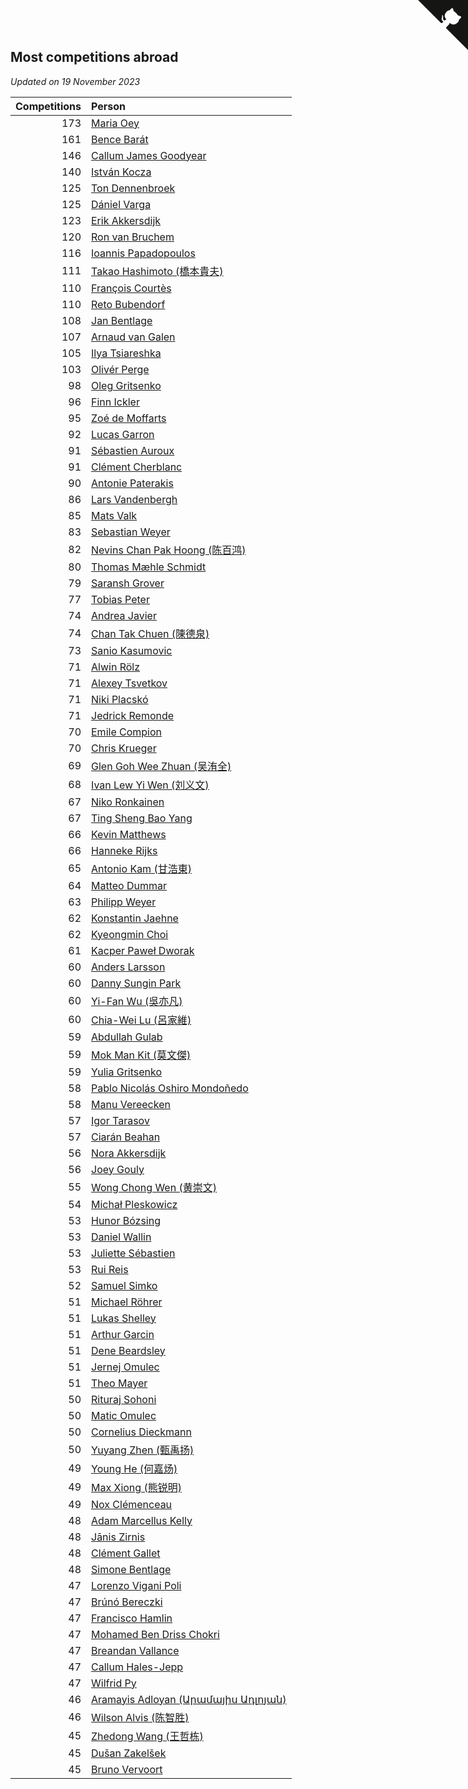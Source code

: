 ## Most competitions abroad

*Updated on 19 November 2023*

| Competitions | Person |
| ---: | :--- |
| 173 | [Maria Oey](https://www.worldcubeassociation.org/persons/2007OEYM01) |
| 161 | [Bence Barát](https://www.worldcubeassociation.org/persons/2008BARA01) |
| 146 | [Callum James Goodyear](https://www.worldcubeassociation.org/persons/2012GOOD02) |
| 140 | [István Kocza](https://www.worldcubeassociation.org/persons/2005KOCZ01) |
| 125 | [Ton Dennenbroek](https://www.worldcubeassociation.org/persons/2003DENN01) |
| 125 | [Dániel Varga](https://www.worldcubeassociation.org/persons/2008VARG01) |
| 123 | [Erik Akkersdijk](https://www.worldcubeassociation.org/persons/2005AKKE01) |
| 120 | [Ron van Bruchem](https://www.worldcubeassociation.org/persons/2003BRUC01) |
| 116 | [Ioannis Papadopoulos](https://www.worldcubeassociation.org/persons/2013PAPA01) |
| 111 | [Takao Hashimoto (橋本貴夫)](https://www.worldcubeassociation.org/persons/2007HASH01) |
| 110 | [François Courtès](https://www.worldcubeassociation.org/persons/2008COUR01) |
| 110 | [Reto Bubendorf](https://www.worldcubeassociation.org/persons/2012BUBE01) |
| 108 | [Jan Bentlage](https://www.worldcubeassociation.org/persons/2010BENT01) |
| 107 | [Arnaud van Galen](https://www.worldcubeassociation.org/persons/2006GALE01) |
| 105 | [Ilya Tsiareshka](https://www.worldcubeassociation.org/persons/2012TERE01) |
| 103 | [Olivér Perge](https://www.worldcubeassociation.org/persons/2007PERG01) |
| 98 | [Oleg Gritsenko](https://www.worldcubeassociation.org/persons/2011GRIT01) |
| 96 | [Finn Ickler](https://www.worldcubeassociation.org/persons/2012ICKL01) |
| 95 | [Zoé de Moffarts](https://www.worldcubeassociation.org/persons/2010MOFF02) |
| 92 | [Lucas Garron](https://www.worldcubeassociation.org/persons/2006GARR01) |
| 91 | [Sébastien Auroux](https://www.worldcubeassociation.org/persons/2008AURO01) |
| 91 | [Clément Cherblanc](https://www.worldcubeassociation.org/persons/2014CHER05) |
| 90 | [Antonie Paterakis](https://www.worldcubeassociation.org/persons/2012PATE01) |
| 86 | [Lars Vandenbergh](https://www.worldcubeassociation.org/persons/2003VAND01) |
| 85 | [Mats Valk](https://www.worldcubeassociation.org/persons/2007VALK01) |
| 83 | [Sebastian Weyer](https://www.worldcubeassociation.org/persons/2010WEYE02) |
| 82 | [Nevins Chan Pak Hoong (陈百鸿)](https://www.worldcubeassociation.org/persons/2010CHAN20) |
| 80 | [Thomas Mæhle Schmidt](https://www.worldcubeassociation.org/persons/2013SCHM02) |
| 79 | [Saransh Grover](https://www.worldcubeassociation.org/persons/2014GROV01) |
| 77 | [Tobias Peter](https://www.worldcubeassociation.org/persons/2014PETE03) |
| 74 | [Andrea Javier](https://www.worldcubeassociation.org/persons/2010JAVI01) |
| 74 | [Chan Tak Chuen (陳德泉)](https://www.worldcubeassociation.org/persons/2007CHUE01) |
| 73 | [Sanio Kasumovic](https://www.worldcubeassociation.org/persons/2009KASU01) |
| 71 | [Alwin Rölz](https://www.worldcubeassociation.org/persons/2016ROLZ01) |
| 71 | [Alexey Tsvetkov](https://www.worldcubeassociation.org/persons/2017TSVE02) |
| 71 | [Niki Placskó](https://www.worldcubeassociation.org/persons/2008PLAC01) |
| 71 | [Jedrick Remonde](https://www.worldcubeassociation.org/persons/2008REMO01) |
| 70 | [Emile Compion](https://www.worldcubeassociation.org/persons/2007COMP01) |
| 70 | [Chris Krueger](https://www.worldcubeassociation.org/persons/2006KRUE01) |
| 69 | [Glen Goh Wee Zhuan (吴洧全)](https://www.worldcubeassociation.org/persons/2015ZHUA01) |
| 68 | [Ivan Lew Yi Wen (刘义文)](https://www.worldcubeassociation.org/persons/2012WENI01) |
| 67 | [Niko Ronkainen](https://www.worldcubeassociation.org/persons/2010RONK01) |
| 67 | [Ting Sheng Bao Yang](https://www.worldcubeassociation.org/persons/2008BAOY01) |
| 66 | [Kevin Matthews](https://www.worldcubeassociation.org/persons/2010MATT02) |
| 66 | [Hanneke Rijks](https://www.worldcubeassociation.org/persons/2008RIJK01) |
| 65 | [Antonio Kam (甘浩東)](https://www.worldcubeassociation.org/persons/2017TUNG13) |
| 64 | [Matteo Dummar](https://www.worldcubeassociation.org/persons/2017DUMM01) |
| 63 | [Philipp Weyer](https://www.worldcubeassociation.org/persons/2010WEYE01) |
| 62 | [Konstantin Jaehne](https://www.worldcubeassociation.org/persons/2015JAEH01) |
| 62 | [Kyeongmin Choi](https://www.worldcubeassociation.org/persons/2017CHOI07) |
| 61 | [Kacper Paweł Dworak](https://www.worldcubeassociation.org/persons/2020DWOR01) |
| 60 | [Anders Larsson](https://www.worldcubeassociation.org/persons/2003LARS01) |
| 60 | [Danny Sungin Park](https://www.worldcubeassociation.org/persons/2015PARK13) |
| 60 | [Yi-Fan Wu (吳亦凡)](https://www.worldcubeassociation.org/persons/2010WUIF01) |
| 60 | [Chia-Wei Lu (呂家維)](https://www.worldcubeassociation.org/persons/2007LUCH01) |
| 59 | [Abdullah Gulab](https://www.worldcubeassociation.org/persons/2014GULA02) |
| 59 | [Mok Man Kit (莫文傑)](https://www.worldcubeassociation.org/persons/2009KITM01) |
| 59 | [Yulia Gritsenko](https://www.worldcubeassociation.org/persons/2012SIDO01) |
| 58 | [Pablo Nicolás Oshiro Mondoñedo](https://www.worldcubeassociation.org/persons/2010MOND01) |
| 58 | [Manu Vereecken](https://www.worldcubeassociation.org/persons/2010VERE01) |
| 57 | [Igor Tarasov](https://www.worldcubeassociation.org/persons/2016TARA04) |
| 57 | [Ciarán Beahan](https://www.worldcubeassociation.org/persons/2012BEAH01) |
| 56 | [Nora Akkersdijk](https://www.worldcubeassociation.org/persons/2009CHRI03) |
| 56 | [Joey Gouly](https://www.worldcubeassociation.org/persons/2007GOUL01) |
| 55 | [Wong Chong Wen (黄崇文)](https://www.worldcubeassociation.org/persons/2014WENW01) |
| 54 | [Michał Pleskowicz](https://www.worldcubeassociation.org/persons/2009PLES01) |
| 53 | [Hunor Bózsing](https://www.worldcubeassociation.org/persons/2009BOZS01) |
| 53 | [Daniel Wallin](https://www.worldcubeassociation.org/persons/2013WALL03) |
| 53 | [Juliette Sébastien](https://www.worldcubeassociation.org/persons/2014SEBA01) |
| 53 | [Rui Reis](https://www.worldcubeassociation.org/persons/2015REIS02) |
| 52 | [Samuel Simko](https://www.worldcubeassociation.org/persons/2016SIMK01) |
| 51 | [Michael Röhrer](https://www.worldcubeassociation.org/persons/2009ROHR01) |
| 51 | [Lukas Shelley](https://www.worldcubeassociation.org/persons/2016SHEL03) |
| 51 | [Arthur Garcin](https://www.worldcubeassociation.org/persons/2014GARC27) |
| 51 | [Dene Beardsley](https://www.worldcubeassociation.org/persons/2009BEAR01) |
| 51 | [Jernej Omulec](https://www.worldcubeassociation.org/persons/2010OMUL01) |
| 51 | [Theo Mayer](https://www.worldcubeassociation.org/persons/2012MAYE01) |
| 50 | [Rituraj Sohoni](https://www.worldcubeassociation.org/persons/2012SOHO01) |
| 50 | [Matic Omulec](https://www.worldcubeassociation.org/persons/2010OMUL02) |
| 50 | [Cornelius Dieckmann](https://www.worldcubeassociation.org/persons/2009DIEC01) |
| 50 | [Yuyang Zhen (甄禹扬)](https://www.worldcubeassociation.org/persons/2013ZHEN11) |
| 49 | [Young He (何嘉炀)](https://www.worldcubeassociation.org/persons/2014HEYO01) |
| 49 | [Max Xiong (熊锐明)](https://www.worldcubeassociation.org/persons/2015XION03) |
| 49 | [Nox Clémenceau](https://www.worldcubeassociation.org/persons/2015CLEM03) |
| 48 | [Adam Marcellus Kelly](https://www.worldcubeassociation.org/persons/2016KELL10) |
| 48 | [Jānis Zirnis](https://www.worldcubeassociation.org/persons/2013ZIRN01) |
| 48 | [Clément Gallet](https://www.worldcubeassociation.org/persons/2004GALL02) |
| 48 | [Simone Bentlage](https://www.worldcubeassociation.org/persons/2014OHLE01) |
| 47 | [Lorenzo Vigani Poli](https://www.worldcubeassociation.org/persons/2007POLI01) |
| 47 | [Brúnó Bereczki](https://www.worldcubeassociation.org/persons/2008BERE01) |
| 47 | [Francisco Hamlin](https://www.worldcubeassociation.org/persons/2012HAML01) |
| 47 | [Mohamed Ben Driss Chokri](https://www.worldcubeassociation.org/persons/2015CHOK01) |
| 47 | [Breandan Vallance](https://www.worldcubeassociation.org/persons/2007VALL01) |
| 47 | [Callum Hales-Jepp](https://www.worldcubeassociation.org/persons/2012HALE01) |
| 47 | [Wilfrid Py](https://www.worldcubeassociation.org/persons/2016PYWI01) |
| 46 | [Aramayis Adloyan (Արամայիս Ադլոյան)](https://www.worldcubeassociation.org/persons/2012ADLO01) |
| 46 | [Wilson Alvis (陈智胜)](https://www.worldcubeassociation.org/persons/2011ALVI01) |
| 45 | [Zhedong Wang (王哲栋)](https://www.worldcubeassociation.org/persons/2015WANG83) |
| 45 | [Dušan Zakelšek](https://www.worldcubeassociation.org/persons/2012ZAKE02) |
| 45 | [Bruno Vervoort](https://www.worldcubeassociation.org/persons/2011VERV01) |


<a href="https://github.com/jonatanklosko/wca_statistics" class="github-corner" aria-label="View source on Github"><svg width="80" height="80" viewBox="0 0 250 250" style="fill:#151513; color:#fff; position: absolute; top: 0; border: 0; right: 0;" aria-hidden="true"><path d="M0,0 L115,115 L130,115 L142,142 L250,250 L250,0 Z"></path><path d="M128.3,109.0 C113.8,99.7 119.0,89.6 119.0,89.6 C122.0,82.7 120.5,78.6 120.5,78.6 C119.2,72.0 123.4,76.3 123.4,76.3 C127.3,80.9 125.5,87.3 125.5,87.3 C122.9,97.6 130.6,101.9 134.4,103.2" fill="currentColor" style="transform-origin: 130px 106px;" class="octo-arm"></path><path d="M115.0,115.0 C114.9,115.1 118.7,116.5 119.8,115.4 L133.7,101.6 C136.9,99.2 139.9,98.4 142.2,98.6 C133.8,88.0 127.5,74.4 143.8,58.0 C148.5,53.4 154.0,51.2 159.7,51.0 C160.3,49.4 163.2,43.6 171.4,40.1 C171.4,40.1 176.1,42.5 178.8,56.2 C183.1,58.6 187.2,61.8 190.9,65.4 C194.5,69.0 197.7,73.2 200.1,77.6 C213.8,80.2 216.3,84.9 216.3,84.9 C212.7,93.1 206.9,96.0 205.4,96.6 C205.1,102.4 203.0,107.8 198.3,112.5 C181.9,128.9 168.3,122.5 157.7,114.1 C157.9,116.9 156.7,120.9 152.7,124.9 L141.0,136.5 C139.8,137.7 141.6,141.9 141.8,141.8 Z" fill="currentColor" class="octo-body"></path></svg></a><style>.github-corner:hover .octo-arm{animation:octocat-wave 560ms ease-in-out}@keyframes octocat-wave{0%,100%{transform:rotate(0)}20%,60%{transform:rotate(-25deg)}40%,80%{transform:rotate(10deg)}}@media (max-width:500px){.github-corner:hover .octo-arm{animation:none}.github-corner .octo-arm{animation:octocat-wave 560ms ease-in-out}}</style>
